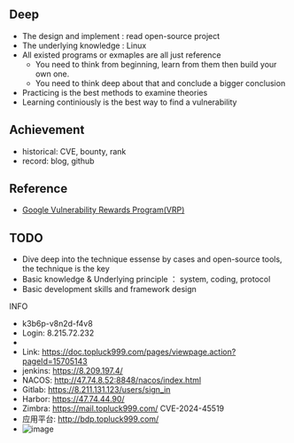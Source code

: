 ## Deep
- The design and implement :  read open-source project
- The underlying knowledge : Linux
- All existed programs or exmaples are all just reference
  - You need to think from beginning, learn from them then build your own one.
  - You need to think deep about that and conclude a bigger conclusion
- Practicing is the best methods to examine theories
- Learning continiously is the best way to find a vulnerability

## Achievement
- historical: CVE, bounty, rank
- record: blog, github


## Reference
- [Google Vulnerability Rewards Program(VRP)](https://security.googleblog.com/2022/06/announcing-winners-of-2021-gcp-vrp-prize.html)

## TODO

- Dive deep into the technique essense by cases and open-source tools, the technique is the key
- Basic knowledge & Underlying principle ： system, coding, protocol
- Basic development skills and framework design

INFO
- k3b6p-v8n2d-f4v8
- Login: 8.215.72.232
- 
- Link: https://doc.topluck999.com/pages/viewpage.action?pageId=15705143
- jenkins: https://8.209.197.4/
- NACOS: http://47.74.8.52:8848/nacos/index.html
- Gitlab: https://8.211.131.123/users/sign_in
- Harbor: https://47.74.44.90/
- Zimbra: https://mail.topluck999.com/    CVE-2024-45519
- 应用平台: http://bdp.topluck999.com/
- ![image](https://github.com/user-attachments/assets/4b3a127c-c90c-4bd0-926e-bcd5e9078f2a)
